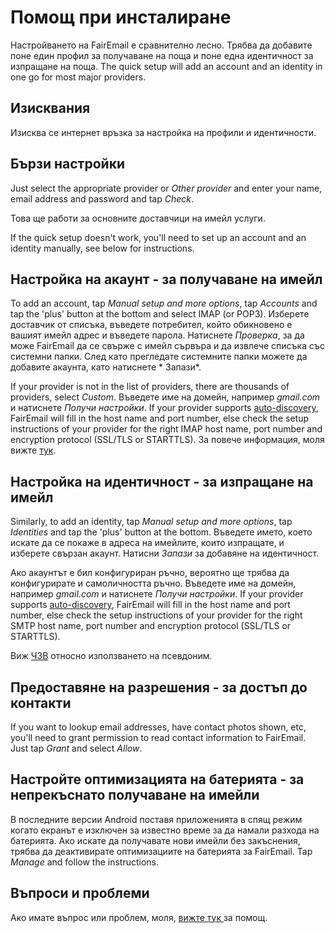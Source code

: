 # Помощ при инсталиране

Настройването на FairEmail е сравнително лесно. Трябва да добавите поне един профил за получаване на поща и поне една идентичност за изпращане на поща. The quick setup will add an account and an identity in one go for most major providers.

## Изисквания

Изисква се интернет връзка за настройка на профили и идентичности.

## Бързи настройки

Just select the appropriate provider or *Other provider* and enter your name, email address and password and tap *Check*.

Това ще работи за основните доставчици на имейл услуги.

If the quick setup doesn't work, you'll need to set up an account and an identity manually, see below for instructions.

## Настройка на акаунт - за получаване на имейл

To add an account, tap *Manual setup and more options*, tap *Accounts* and tap the 'plus' button at the bottom and select IMAP (or POP3). Изберете доставчик от списъка, въведете потребител, който обикновено е вашият имейл адрес и въведете парола. Натиснете *Проверка*, за да може FairEmail да се свърже с имейл сървъра и да извлече списъка със системни папки. След като прегледате системните папки можете да добавите акаунта, като натиснете * Запази*.

If your provider is not in the list of providers, there are thousands of providers, select *Custom*. Въведете име на домейн, например *gmail.com* и натиснете *Получи настройки*. If your provider supports [auto-discovery](https://tools.ietf.org/html/rfc6186), FairEmail will fill in the host name and port number, else check the setup instructions of your provider for the right IMAP host name, port number and encryption protocol (SSL/TLS or STARTTLS). За повече информация, моля вижте [тук](https://github.com/M66B/FairEmail/blob/master/FAQ.md#authorizing-accounts).

## Настройка на идентичност - за изпращане на имейл

Similarly, to add an identity, tap *Manual setup and more options*, tap *Identities* and tap the 'plus' button at the bottom. Въведете името, което искате да се покаже в адреса на имейлите, които изпращате, и изберете свързан акаунт. Натисни *Запази* за добавяне на идентичност.

Ако акаунтът е бил конфигуриран ръчно, вероятно ще трябва да конфигурирате и самоличността ръчно. Въведете име на домейн, например *gmail.com* и натиснете *Получи настройки*. If your provider supports [auto-discovery](https://tools.ietf.org/html/rfc6186), FairEmail will fill in the host name and port number, else check the setup instructions of your provider for the right SMTP host name, port number and encryption protocol (SSL/TLS or STARTTLS).

Виж [ЧЗВ](https://github.com/M66B/FairEmail/blob/master/FAQ.md#FAQ9) относно използването на псевдоним.

## Предоставяне на разрешения - за достъп до контакти

If you want to lookup email addresses, have contact photos shown, etc, you'll need to grant permission to read contact information to FairEmail. Just tap *Grant* and select *Allow*.

## Настройте оптимизацията на батерията - за непрекъснато получаване на имейли

В последните версии Android поставя приложенията в спящ режим когато екранът е изключен за известно време за да намали разхода на батерията. Ако искате да получавате нови имейли без закъснения, трябва да деактивирате оптимизациите на батерията за FairEmail. Tap *Manage* and follow the instructions.

## Въпроси и проблеми

Ако имате въпрос или проблем, моля, [ вижте тук ](https://github.com/M66B/FairEmail/blob/master/FAQ.md) за помощ.